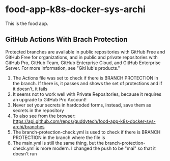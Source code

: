 # food-app-k8s-docker-sys-archi 
This is the food app.  
 
## GitHub Actions With Brach Protection
Protected branches are available in public repositories with GitHub Free and GitHub Free for organizations, and in public and private repositories with GitHub Pro, GitHub Team, GitHub Enterprise Cloud, and GitHub Enterprise Server. For more information, see "GitHub's products."

1. The Actions file was set to check if there is BRANCH PROTECTION in the branch. If there is, it passes and shows the set of protections and if it doesn't, it fails
2. It seems not to work well with Private Repositories, because it requires an upgrade to GitHub Pro Account!
3. Never set your secrets in hardcoded forms, instead, save them as secrets in the repository
4. To also see from the browser:     https://api.github.com/repos/guddytech/food-app-k8s-docker-sys-archi/branches
5. The branch-protection-check.yml is used to check if there is BRANCH PROTECTION in the branch where the file is
6. The main.yml is still the same thing, but the branch-protection-check.yml is more modern. I changed the push to be "mai"
  so that it doesn't run 
